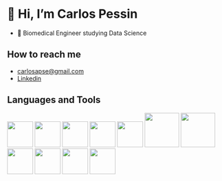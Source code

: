 # 👋 Hi, I’m Carlos Pessin
- 🏫 Biomedical Engineer studying Data Science


 ## How to reach me
 - carlosapse@gmail.com
 - [Linkedin](https://www.linkedin.com/in/carlos-alberto-pessin/)


## Languages and Tools
[<img allign="left alt='codeSTACKr.com" width="60px" src="https://raw.githubusercontent.com/Thomas-George-T/Thomas-George-T/master/assets/python.svg" />][loop]
[<img allign="left alt='codeSTACKr.com" width="60px" src="https://symbols.getvecta.com/stencil_28/61_sql-database-generic.90b41636a8.png" />][loop]
[<img allign="left alt='codeSTACKr.com" width="60px" src="https://i.pinimg.com/736x/19/92/91/1992917f382f70752f1327c6f10e0a7a.jpg" />][loop]
[<img allign="left alt='codeSTACKr.com" width="60px" src="https://upload.wikimedia.org/wikipedia/commons/thumb/c/cf/New_Power_BI_Logo.svg/1200px-New_Power_BI_Logo.svg.png" />][loop]
[<img allign="left alt='codeSTACKr.com" width="60px" src="https://upload.wikimedia.org/wikipedia/commons/thumb/f/fa/Microsoft_Azure.svg/2048px-Microsoft_Azure.svg.png" />][loop]
[<img allign="left alt='codeSTACKr.com" width="80px" src="https://upload.wikimedia.org/wikipedia/commons/thumb/9/93/Amazon_Web_Services_Logo.svg/2560px-Amazon_Web_Services_Logo.svg.png" />][loop]
[<img allign="left alt='codeSTACKr.com" width="80px" src="https://encrypted-tbn0.gstatic.com/images?q=tbn:ANd9GcRsyb4YJxp127rJq7p8X5Vu5SrfaXV1ubdjvQ&s" />][loop]
[<img allign="left alt='codeSTACKr.com" width="60px" src="https://media.licdn.com/dms/image/D4D12AQGTQ6a9BvvEAA/article-cover_image-shrink_720_1280/0/1675951891005?e=2147483647&v=beta&t=sVXZc-MdZl_g1IaSjJfTXNXJ9Ctjf_uLGZFVYyOX7g0" />][loop]
[<img allign="left alt='codeSTACKr.com" width="60px" src="https://cdn.worldvectorlogo.com/logos/tableau-software.svg" />][loop]
[<img allign="left alt='codeSTACKr.com" width="60px" src="https://lean-six-sigma.training/wp-content/uploads/2020/03/GB_450.png" />][loop]
[<img allign="left alt='codeSTACKr.com" width="60px" src="https://encrypted-tbn0.gstatic.com/images?q=tbn:ANd9GcS4N_soUiGggkq4TxayU7O_echs7FO8ISMD5w&s" />][loop]


[loop]: [https://github.com/Carlos-Pessin/Carlos-Pessin/main/README.md]
